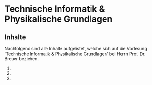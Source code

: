 # Technische Informatik & Physikalische Grundlagen


## Inhalte

Nachfolgend sind alle Inhalte aufgelistet, welche sich auf die Vorlesung 'Technische Informatik & Physikalische
Grundlagen' bei Herrn Prof. Dr. Breuer beziehen.

1. [](Informationen_TIPG.md)
2. [](Computerzählweise.md)
3. [](Boolsche_Algebra.md)